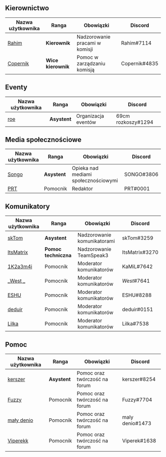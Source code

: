 
## Kierownictwo
| Nazwa użytkownika | Ranga | Obowiązki | Discord
|--|--|-----|---|
| [Rahim](https://mrucznik-rp.pl/user/954-leia/) | **Kierownik** | Nadzorowanie pracami w komisji | Rahim#7114
| [Copernik](https://mrucznik-rp.pl/user/3300-copernik/) | **Wice kierownik** | Pomoc w zarządzaniu komisją | Copernik#4835
## Eventy
| Nazwa użytkownika | Ranga | Obowiązki | Discord
|--|--|-----|---|
| [roe](https://mrucznik-rp.pl/user/16187-roe/) | **Asystent** | Organizacja eventów | 69cm rozkoszy#1294
## Media społecznościowe
| Nazwa użytkownika | Ranga | Obowiązki | Discord
|--|--|-----|---|
| [Songo](https://mrucznik-rp.pl/user/4641-songo/) | **Asystent**  | Opieka nad mediami społecznościowymi | SONGO#3806
| [PRT](https://mrucznik-rp.pl/user/267-prt/) | Pomocnik | Redaktor | PRT#0001
## Komunikatory
| Nazwa użytkownika | Ranga | Obowiązki | Discord
|--|--|-----|---|
| [skTom](https://mrucznik-rp.pl/user/41-sktom/) | **Asystent** | Nadzorowanie komunikatorami | skTom#3259
| [ItsMatrix](https://mrucznik-rp.pl/user/63-itsmatrix/) | **Pomoc techniczna** | Nadzorowanie TeamSpeak3 | ItsMatrix#3270
| [1K2a3m4i](https://mrucznik-rp.pl/user/12075-1k2a3m4i/) | Pomocnik | Moderator komunikatorów | KaMiL#7642
| [_West _](https://mrucznik-rp.pl/user/1064-west/) | Pomocnik | Moderator komunikatorów | _West_#7641
| [ESHU](https://mrucznik-rp.pl/user/7747-eshu/) | Pomocnik | Moderator komunikatorów | ESHU#8288
| [deduir](https://mrucznik-rp.pl/user/5571-deduir/) | Pomocnik | Moderator komunikatorów | deduir#0151
| [Lilka](https://mrucznik-rp.pl/user/12121-lilka/) | Pomocnik | Moderator komunikatorów | Lilka#7538
## Pomoc
| Nazwa użytkownika | Ranga | Obowiązki | Discord
|--|--|-----|---|
| [kerszer](https://mrucznik-rp.pl/user/10714-kerszer/) | **Asystent** | Pomoc oraz twórczość na forum | kerszer#8254
| [Fuzzy](https://mrucznik-rp.pl/user/20112-fuzzy/) | Pomocnik | Pomoc oraz twórczość na forum | Fuzzy#7704
| [mały denio](https://mrucznik-rp.pl/user/15951-ma%C5%82y-denio/) | Pomocnik | Pomoc oraz twórczość na forum | maly denio#1473
| [Viperekk](https://mrucznik-rp.pl/user/13138-viperekk/) | Pomocnik | Pomoc oraz twórczość na forum | Viperek#1638
